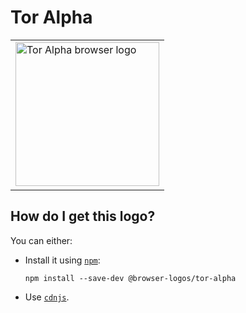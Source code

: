 # Tor Alpha

<table>
    <tr height=240>
        <td>
            <a href="https://github.com/alrra/browser-logos/tree/3799655cbde62ea2de2a8a2b12a6123edae087b1/src/tor-alpha">
                <img width=230 src="https://raw.githubusercontent.com/alrra/browser-logos/3799655cbde62ea2de2a8a2b12a6123edae087b1/src/tor-alpha/tor-alpha_512x512.png" alt="Tor Alpha browser logo">
            </a>
        </td>
    </tr>
</table>

## How do I get this logo?

You can either:

* Install it using [`npm`][npm]:

  `npm install --save-dev @browser-logos/tor-alpha`

* Use [`cdnjs`][cdnjs].

<!-- Link labels: -->

[cdnjs]: https://cdnjs.com/libraries/browser-logos
[npm]: https://www.npmjs.com/
